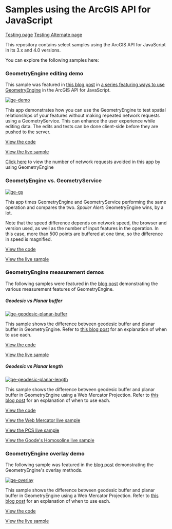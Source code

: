 # Samples using the ArcGIS API for JavaScript

[Testing page](https://maxkret.github.io/agol-selectable-symbology/testing.html)
[Testing Alternate page](https://maxkret.github.io/agol-selectable-symbology/testing-alternate.html)

This repository contains select samples using the ArcGIS API for JavaScript in its 3.x and 4.0 versions.

You can explore the following samples here:

### GeometryEngine editing demo

This sample was featured in [this blog post](http://blogs.esri.com/esri/arcgis/2015/09/09/geometryengine-part-1-testing-spatial-relationships-and-editing/) in [a series featuring ways to use GeometryEngine](http://blogs.esri.com/esri/arcgis/tag/geometryengine/) in the ArcGIS API for JavaScript.

[![ge-demo](http://blogs.esri.com/esri/arcgis/files/2015/09/ge-editing.png)](https://maxkret.github.io/agol-selectable-symbology/ge-demo/)

This app demonstrates how you can use the GeometryEngine to test spatial relationships of your features without making repeated network requests using a GeometryService. This can enhance the user experience while editing data. The edits and tests can be done client-side before they are pushed to the server.

[View the code](https://github.com/ekenes/esri-js-samples/blob/master/ge-demo/index.html)

[View the live sample](https://maxkret.github.io/agol-selectable-symbology/ge-demo/)

[Click here](https://maxkret.github.io/agol-selectable-symbology/ge-demo/requests.html) to view the number of network requests avoided in this app by using GeometryEngine

### GeometyEngine vs. GeometryService 

[![ge-gs](http://blogs.esri.com/esri/arcgis/files/2015/09/ge-gs.png)](https://maxkret.github.io/agol-selectable-symbology/ge-gs/)

This app times GeometryEngine and GeometryService performing the same operation and compares the two. *Spoiler Alert*: GeometryEngine wins, by a lot. 

Note that the speed difference depends on network speed, the browser and version used, as well as the number of input features in the operation. In this case, more than 500 points are buffered at one time, so the difference in speed is magnified.

[View the code](https://github.com/ekenes/esri-js-samples/tree/master/ge-gs)

[View the live sample](https://maxkret.github.io/agol-selectable-symbology/ge-gs/)

### GeometryEngine measurement demos

The following samples were featured in the [blog post](http://blogs.esri.com/esri/arcgis/2015/09/16/geometryengine-part-2-measurement/) demonstrating the various measurement features of GeometryEngine.

##### Geodesic vs Planar buffer

[![ge-geodesic-planar-buffer](http://blogs.esri.com/esri/arcgis/files/2015/09/ge-buffers.png)](https://maxkret.github.io/agol-selectable-symbology/ge-geodesic-planar-buffer/)

This sample shows the difference between geodesic buffer and planar buffer in GeometryEngine. Refer to [this blog post](http://blogs.esri.com/esri/arcgis/2015/09/16/geometryengine-part-2-measurement/) for an explanation of when to use each.

[View the code](https://github.com/ekenes/esri-js-samples/tree/master/ge-geodesic-planar-buffer)

[View the live sample](https://maxkret.github.io/agol-selectable-symbology/ge-geodesic-planar-buffer/)

##### Geodesic vs Planar length

[![ge-geodesic-planar-length](http://blogs.esri.com/esri/arcgis/files/2015/09/ge-length.png)](https://maxkret.github.io/agol-selectable-symbology/ge-length/)

This sample shows the difference between geodesic buffer and planar buffer in GeometryEngine using a Web Mercator Projection. Refer to [this blog post](http://blogs.esri.com/esri/arcgis/2015/09/16/geometryengine-part-2-measurement/) for an explanation of when to use each.

[View the code](https://github.com/ekenes/esri-js-samples/tree/master/ge-length)

[View the Web Mercator live sample](https://maxkret.github.io/agol-selectable-symbology/ge-length/)

[View the PCS live sample](https://maxkret.github.io/agol-selectable-symbology/ge-length/state-plane.html)

[View the Goode's Homosoline live sample](https://maxkret.github.io/agol-selectable-symbology/ge-length/homosoline.html)

### GeometryEngine overlay demo

The following sample was featured in the [blog post](http://blogs.esri.com/esri/arcgis/2015/09/23/geometryengine-part-3-overlay-analysis/) demonstrating the GeometryEngine's overlay methods.

[![ge-overlay](http://blogs.esri.com/esri/arcgis/files/2015/09/ge-overlay2.gif)](https://maxkret.github.io/agol-selectable-symbology/ge-overlay/)

This sample shows the difference between geodesic buffer and planar buffer in GeometryEngine using a Web Mercator Projection. Refer to [this blog post](http://blogs.esri.com/esri/arcgis/2015/09/23/geometryengine-part-3-overlay-analysis/) for an explanation of when to use each.

[View the code](https://github.com/ekenes/esri-js-samples/tree/master/ge-overlay)

[View the live sample](https://maxkret.github.io/agol-selectable-symbology/ge-overlay/)
